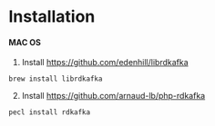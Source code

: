 # Installation

#### MAC OS

1. Install https://github.com/edenhill/librdkafka
```
brew install librdkafka
```
2. Install https://github.com/arnaud-lb/php-rdkafka 
```
pecl install rdkafka
```